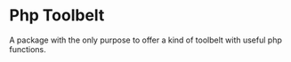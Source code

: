 # Php Toolbelt

A package with the only purpose to offer a kind of toolbelt with useful php functions.
